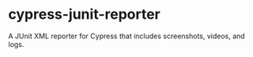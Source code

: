 # cypress-junit-reporter
A JUnit XML reporter for Cypress that includes screenshots, videos, and logs. 
